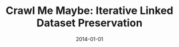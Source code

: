 ---
title: "Crawl Me Maybe: Iterative Linked Dataset Preservation"
authors: "Fetahu, Besnik; Gadiraju, Ujwal; Dietze, Stefan"
collection: publications
permalink: /publication/2014-DBLP_conf_semweb_FetahuGD14
date: 2014-01-01
venue: "Proceedings of the ISWC 2014 Posters  &  Demonstrations Track a track within the 13th International Semantic Web Conference, ISWC 2014, Riva del Garda, Italy, October 21, 2014"
---